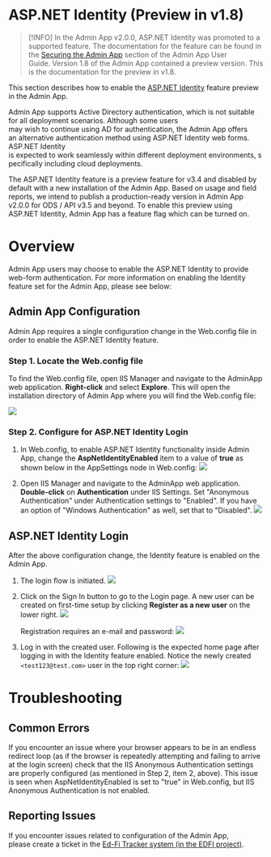 # ASP.NET Identity (Preview in v1.8)

> [!INFO]
> In the Admin App v2.0.0, ASP.NET Identity was promoted to a supported feature. The documentation for the feature can be found in the [Securing the Admin App](https://edfi.atlassian.net/wiki/spaces/ADMIN/pages/25243028) section of the Admin App User Guide. Version 1.8 of the Admin App contained a preview version. This is the documentation for the preview in v1.8.

This section describes how to enable the [ASP.NET Identity](https://docs.microsoft.com/en-us/aspnet/identity/overview/getting-started/introduction-to-aspnet-identity) feature preview in the Admin App.

Admin App supports Active Directory authentication, which is not suitable for all deployment scenarios. Although some users may wish to continue using AD for authentication, the Admin App offers an alternative authentication method using ASP.NET Identity web forms. ASP.NET Identity is expected to work seamlessly within different deployment environments, specifically including cloud deployments.

The ASP.NET Identity feature is a preview feature for v3.4 and disabled by default with a new installation of the Admin App. Based on usage and field reports, we intend to publish a production-ready version in Admin App v2.0.0 for ODS / API v3.5 and beyond. To enable this preview using ASP.NET Identity, Admin App has a feature flag which can be turned on.

# Overview

Admin App users may choose to enable the ASP.NET Identity to provide web-form authentication. For more information on enabling the Identity feature set for the Admin App, please see below:

## Admin App Configuration

Admin App requires a single configuration change in the Web.config file in order to enable the ASP.NET Identity feature.

### Step 1. Locate the Web.config file

To find the Web.config file, open IIS Manager and navigate to the AdminApp web application. **Right-click** and select **Explore**. This will open the installation directory of Admin App where you will find the Web.config file:

![](https://edfidocs.blob.core.windows.net/$web/img/reference/admin-app/technical-articles/image2019-8-2_10-10-19.png)

### Step 2. Configure for ASP.NET Identity Login

1. In Web.config, to enable ASP.NET Identity functionality inside Admin App, change the **AspNetIdentityEnabled** item to a value of **true** as shown below in the AppSettings node in Web.config:
    ![](https://edfidocs.blob.core.windows.net/$web/img/reference/admin-app/technical-articles/image2020-3-2_15-23-42.png)

2. Open IIS Manager and navigate to the AdminApp web application. **Double-click** on **Authentication** under IIS Settings. Set "Anonymous Authentication" under Authentication settings to "Enabled". If you have an option of "Windows Authentication" as well, set that to "Disabled".
    ![](https://edfidocs.blob.core.windows.net/$web/img/reference/admin-app/technical-articles/image2020-3-3_10-2-3.png)

## ASP.NET Identity Login

After the above configuration change, the Identity feature is enabled on the Admin App.

1. The login flow is initiated.
    ![](https://edfidocs.blob.core.windows.net/$web/img/reference/admin-app/technical-articles/image2020-3-3_9-40-18.png)

2. Click on the Sign In button to go to the Login page. A new user can be created on first-time setup by clicking **Register as a new user** on the lower right.
    ![](https://edfidocs.blob.core.windows.net/$web/img/reference/admin-app/technical-articles/image2020-3-3_9-41-34.png)

    Registration requires an e-mail and password:
    ![](https://edfidocs.blob.core.windows.net/$web/img/reference/admin-app/technical-articles/image2020-3-3_9-49-11.png)

3. Log in with the created user. Following is the expected home page after logging in with the Identity feature enabled. Notice the newly created `<test123@test.com>` user in the top right corner:
    ![](https://edfidocs.blob.core.windows.net/$web/img/reference/admin-app/technical-articles/image2020-3-3_9-44-7.png)

# Troubleshooting

## Common Errors

If you encounter an issue where your browser appears to be in an endless redirect loop (as if the browser is repeatedly attempting and failing to arrive at the login screen) check that the IIS Anonymous Authentication settings are properly configured (as mentioned in Step 2, item 2, above). This issue is seen when AspNetIdentityEnabled is set to "true" in Web.config, but IIS Anonymous Authentication is not enabled.

## Reporting Issues

If you encounter issues related to configuration of the Admin App, please create a ticket in the [Ed-Fi Tracker system (in the EDFI project)](https://tracker.ed-fi.org/projects/EDFI).

